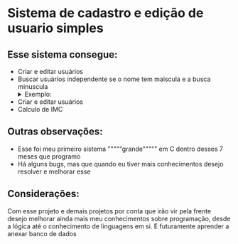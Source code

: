 <h1>Sistema de cadastro e edição de usuario simples</h1>

  <section>
      <h2>Esse sistema consegue: </h2>
      <ul>
        <li> Criar e editar usuários</li>
        <li> Buscar usuários independente se o nome tem maiscula e a busca minuscula</li>
        <details>
          <summary>Exemplo: </summary>
          <p>Você criou o usuário "USER" e buscou por "user". O sistema vai validar como usuário encontrado</p>
        </details>  
        <li> Criar e editar usuários</li>
        <li> Calculo de IMC</h3>
      </ul>
  </section>  
  <section>
    <h2>Outras observações: </h2>
    <ul>
      <li> Esse foi meu primeiro sistema """""grande""""" em C dentro desses 7 meses que programo</li>
      <li> Há alguns bugs, mas que quando eu tiver mais conhecimentos desejo resolver e melhorar esse</li>
    </ul>
  </section>
  <section>
    <h1>Considerações: </h1>
    <p>Com esse projeto e demais projetos por conta que irão vir pela frente desejo melhorar ainda mais meu conhecimentos sobre programação, 
      desde a lógica até o conhecimento de linguagens em si. E futuramente aprender a anexar banco de dados
    </p>
  </section>
